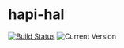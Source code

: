# hapi-hal

[![Build Status](https://travis-ci.org/igorgolovanov/hapi-hal.svg?branch=master&style=flat)](https://travis-ci.org/igorgolovanov/hapi-hal)
![Current Version](https://img.shields.io/npm/v/hapi-hal.svg?style=flat)

